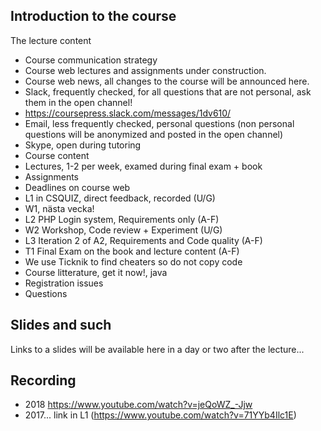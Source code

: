 ## Introduction to the course

The lecture content
* Course communication strategy
 * Course web lectures and assignments under construction.
 * Course web news, all changes to the course will be announced here.
 * Slack, frequently checked, for all questions that are not personal, ask them in the open channel!
  * https://coursepress.slack.com/messages/1dv610/
 * Email, less frequently checked, personal questions (non personal questions will be anonymized and posted in the open channel)
 * Skype, open during tutoring
* Course content
 * Lectures, 1-2 per week, examed during final exam + book
 * Assignments
  * Deadlines on course web
  * L1 in CSQUIZ, direct feedback, recorded (U/G)
  * W1, nästa vecka!
  * L2 PHP Login system, Requirements only (A-F)
  * W2 Workshop, Code review + Experiment (U/G)
  * L3 Iteration 2 of A2, Requirements and Code quality (A-F)
  * T1 Final Exam on the book and lecture content (A-F)
  * We use Ticknik to find cheaters so do not copy code
* Course litterature, get it now!, java 
* Registration issues
* Questions

## Slides and such
Links to a slides will be available here in a day or two after the lecture...
  

## Recording

 * 2018 https://www.youtube.com/watch?v=jeQoWZ_-Jjw
 * 2017... link in L1 (https://www.youtube.com/watch?v=71YYb4Ilc1E)


